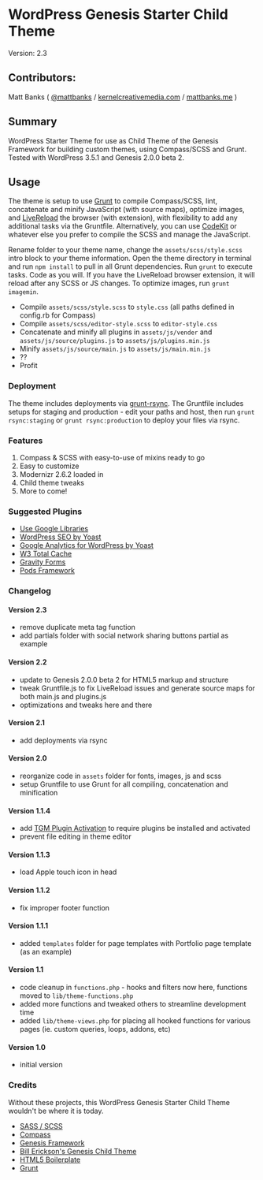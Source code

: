 # WordPress Genesis Starter Child Theme

Version: 2.3

## Contributors:

Matt Banks ( [@mattbanks](http://twitter.com/mattbanks) / [kernelcreativemedia.com](http://www.kernelcreativemedia.com) / [mattbanks.me](http://www.mattbanks.me) )

## Summary

WordPress Starter Theme for use as Child Theme of the Genesis Framework for building custom themes, using Compass/SCSS and Grunt. Tested with WordPress 3.5.1 and Genesis 2.0.0 beta 2.

## Usage

The theme is setup to use [Grunt](http://gruntjs.com/) to compile Compass/SCSS, lint, concatenate and minify JavaScript (with source maps), optimize images, and [LiveReload](http://livereload.com/) the browser (with extension), with flexibility to add any additional tasks via the Gruntfile. Alternatively, you can use [CodeKit](http://incident57.com/codekit/) or whatever else you prefer to compile the SCSS and manage the JavaScript.

Rename folder to your theme name, change the `assets/scss/style.scss` intro block to your theme information. Open the theme directory in terminal and run `npm install` to pull in all Grunt dependencies. Run `grunt` to execute tasks. Code as you will. If you have the LiveReload browser extension, it will reload after any SCSS or JS changes. To optimize images, run `grunt imagemin`.

- Compile `assets/scss/style.scss` to `style.css` (all paths defined in config.rb for Compass)
- Compile `assets/scss/editor-style.scss` to `editor-style.css`
- Concatenate and minify all plugins in `assets/js/vender` and `assets/js/source/plugins.js` to `assets/js/plugins.min.js`
- Minify `assets/js/source/main.js` to `assets/js/main.min.js`
- ??
- Profit

### Deployment

The theme includes deployments via [grunt-rsync](https://github.com/jedrichards/grunt-rsync). The Gruntfile includes setups for staging and production - edit your paths and host, then run `grunt rsync:staging` or `grunt rsync:production` to deploy your files via rsync.

### Features

1. Compass & SCSS with easy-to-use of mixins ready to go
2. Easy to customize
3. Modernizr 2.6.2 loaded in <head>
4. Child theme tweaks
5. More to come!

### Suggested Plugins

* [Use Google Libraries](http://wordpress.org/extend/plugins/use-google-libraries/)
* [WordPress SEO by Yoast](http://wordpress.org/extend/plugins/wordpress-seo/)
* [Google Analytics for WordPress by Yoast](http://wordpress.org/extend/plugins/google-analytics-for-wordpress/)
* [W3 Total Cache](http://wordpress.org/extend/plugins/w3-total-cache/)
* [Gravity Forms](http://www.gravityforms.com/)
* [Pods Framework](http://www.podsframework.org/)

### Changelog

#### Version 2.3

* remove duplicate meta tag function
* add partials folder with social network sharing buttons partial as example

#### Version 2.2

* update to Genesis 2.0.0 beta 2 for HTML5 markup and structure
* tweak Gruntfile.js to fix LiveReload issues and generate source maps for both main.js and plugins.js
* optimizations and tweaks here and there

#### Version 2.1

* add deployments via rsync

#### Version 2.0

* reorganize code in `assets` folder for fonts, images, js and scss
* setup Gruntfile to use Grunt for all compiling, concatenation and minification

#### Version 1.1.4

* add [TGM Plugin Activation](http://tgmpluginactivation.com/) to require plugins be installed and activated
* prevent file editing in theme editor

#### Version 1.1.3

* load Apple touch icon in head

#### Version 1.1.2

* fix improper footer function

#### Version 1.1.1

* added `templates` folder for page templates with Portfolio page template (as an example)

#### Version 1.1

* code cleanup in `functions.php` - hooks and filters now here, functions moved to `lib/theme-functions.php`
* added more functions and tweaked others to streamline development time
* added `lib/theme-views.php` for placing all hooked functions for various pages (ie. custom queries, loops, addons, etc)

#### Version 1.0

* initial version

### Credits

Without these projects, this WordPress Genesis Starter Child Theme wouldn't be where it is today.

* [SASS / SCSS](http://sass-lang.com/)
* [Compass](http://compass-style.org)
* [Genesis Framework](http://my.studiopress.com/themes/genesis/)
* [Bill Erickson's Genesis Child Theme](https://github.com/billerickson/BE-Genesis-Child)
* [HTML5 Boilerplate](http://html5boilerplate.com)
* [Grunt](http://gruntjs.com/)
